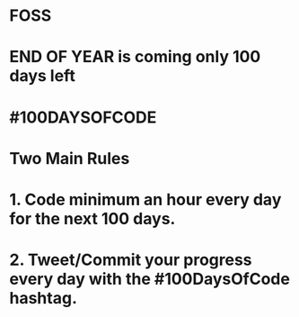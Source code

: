 # FOSS
# END OF YEAR is coming only 100 days left
# #100DAYSOFCODE
# Two Main Rules
# 1. Code minimum an hour every day for the next 100 days.
# 2. Tweet/Commit your progress every day with the #100DaysOfCode hashtag.
